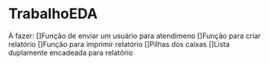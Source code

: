 # TrabalhoEDA
À fazer:
    []Função de enviar um usuário para atendimeno
    []Função para criar relatório
    []Função para imprimir relatório
    []Pilhas dos caixas
    []Lista duplamente encadeada para relatório
